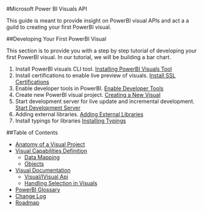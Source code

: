 #Microsoft Power BI Visuals API

This guide is meant to provide insight on PowerBI visual APIs and act a a guild to creating your first PowerBI visual.
 
##Developing Your First PowerBI Visual
 
This section is to provide you with a step by step tutorial of developing your first PowerBI visual. In our tutorial, we will be building a bar chart.

1. Install PowerBI visuals CLI tool. [Installing PowerBI Visuals Tool](tools/README.md#installation)
2. Install certifications to enable live preview of visuals. [Install SSL Certifications](tools/README.md#server-certificate-setup)
3. Enable developer tools in PowerBI. [Enable Developer Tools](tools/README.md#enable-developer-visual)
4. Create new PowerBI visual project. [Creating a New Visual](tools/usage.md#creating-a-new-visual)
5. Start development server for live update and incremental development. [Start Development Server](tools/usage.md#testing-your-visual-in-powerbi)
6. Adding external libraries. [Adding External Libraries](Tutorial/ExternalLibraries.md)
7. Install typings for libraries [Installing Typings](Tutorial/Typings.md)

##Table of Contents

* [Anatomy of a Visual Project](VisualProject.md)
* [Visual Capabilities Definition](Capabilities/Capabilities.md)
    * [Data Mapping](Capabilities/DataViewMappings.md)
    * [Objects](Capabilities/Objects.md)
* [Visual Documentation](Visual/Visual.md)
    * [Visual/IVisual Api](Visual/IVisualApi.md)
    * [Handling Selection in Visuals](Visual/Selection.md)
* [PowerBI Glossary](Glossary.md)
* [Change Log](ChangeLog.md)
* [Roadmap](Roadmap/README.md)
